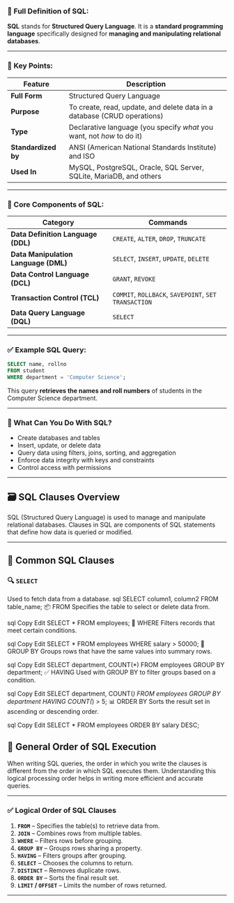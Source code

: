 ### 🧠 Full Definition of SQL:

**SQL** stands for **Structured Query Language**. It is a **standard programming language** specifically designed for **managing and manipulating relational databases**.

---

### 📌 Key Points:

| Feature             | Description                                                              |
| ------------------- | ------------------------------------------------------------------------ |
| **Full Form**       | Structured Query Language                                                |
| **Purpose**         | To create, read, update, and delete data in a database (CRUD operations) |
| **Type**            | Declarative language (you specify *what* you want, not *how* to do it)   |
| **Standardized by** | ANSI (American National Standards Institute) and ISO                     |
| **Used In**         | MySQL, PostgreSQL, Oracle, SQL Server, SQLite, MariaDB, and others       |

---

### 🧱 Core Components of SQL:

| Category                             | Commands                                             |
| ------------------------------------ | ---------------------------------------------------- |
| **Data Definition Language (DDL)**   | `CREATE`, `ALTER`, `DROP`, `TRUNCATE`                |
| **Data Manipulation Language (DML)** | `SELECT`, `INSERT`, `UPDATE`, `DELETE`               |
| **Data Control Language (DCL)**      | `GRANT`, `REVOKE`                                    |
| **Transaction Control (TCL)**        | `COMMIT`, `ROLLBACK`, `SAVEPOINT`, `SET TRANSACTION` |
| **Data Query Language (DQL)**        | `SELECT`                                             |

---

### ✅ Example SQL Query:

```sql
SELECT name, rollno 
FROM student 
WHERE department = 'Computer Science';
```

This query **retrieves the names and roll numbers** of students in the Computer Science department.

---

### 🔧 What Can You Do With SQL?

* Create databases and tables
* Insert, update, or delete data
* Query data using filters, joins, sorting, and aggregation
* Enforce data integrity with keys and constraints
* Control access with permissions

---
## 🗃️ SQL Clauses Overview

SQL (Structured Query Language) is used to manage and manipulate relational databases. Clauses in SQL are components of SQL statements that define how data is queried or modified.

---

## 📌 Common SQL Clauses

### 🔍 `SELECT`
Used to fetch data from a database.
sql
SELECT column1, column2 FROM table_name;
📦 FROM
Specifies the table to select or delete data from.

sql
Copy
Edit
SELECT * FROM employees;
📄 WHERE
Filters records that meet certain conditions.

sql
Copy
Edit
SELECT * FROM employees WHERE salary > 50000;
🧮 GROUP BY
Groups rows that have the same values into summary rows.

sql
Copy
Edit
SELECT department, COUNT(*) FROM employees GROUP BY department;
✅ HAVING
Used with GROUP BY to filter groups based on a condition.

sql
Copy
Edit
SELECT department, COUNT(*) 
FROM employees 
GROUP BY department 
HAVING COUNT(*) > 5;
📊 ORDER BY
Sorts the result set in ascending or descending order.

sql
Copy
Edit
SELECT * FROM employees ORDER BY salary DESC;

## 🧠 General Order of SQL Execution

When writing SQL queries, the order in which you write the clauses is different from the order in which SQL executes them. Understanding this logical processing order helps in writing more efficient and accurate queries.

---

### ✅ Logical Order of SQL Clauses

1. **`FROM`** – Specifies the table(s) to retrieve data from.
2. **`JOIN`** – Combines rows from multiple tables.
3. **`WHERE`** – Filters rows before grouping.
4. **`GROUP BY`** – Groups rows sharing a property.
5. **`HAVING`** – Filters groups after grouping.
6. **`SELECT`** – Chooses the columns to return.
7. **`DISTINCT`** – Removes duplicate rows.
8. **`ORDER BY`** – Sorts the final result set.
9. **`LIMIT` / `OFFSET`** – Limits the number of rows returned.

---



